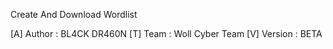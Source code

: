 Create And Download Wordlist

[A] Author : BL4CK DR460N
[T] Team : Woll Cyber Team
[V] Version : BETA
